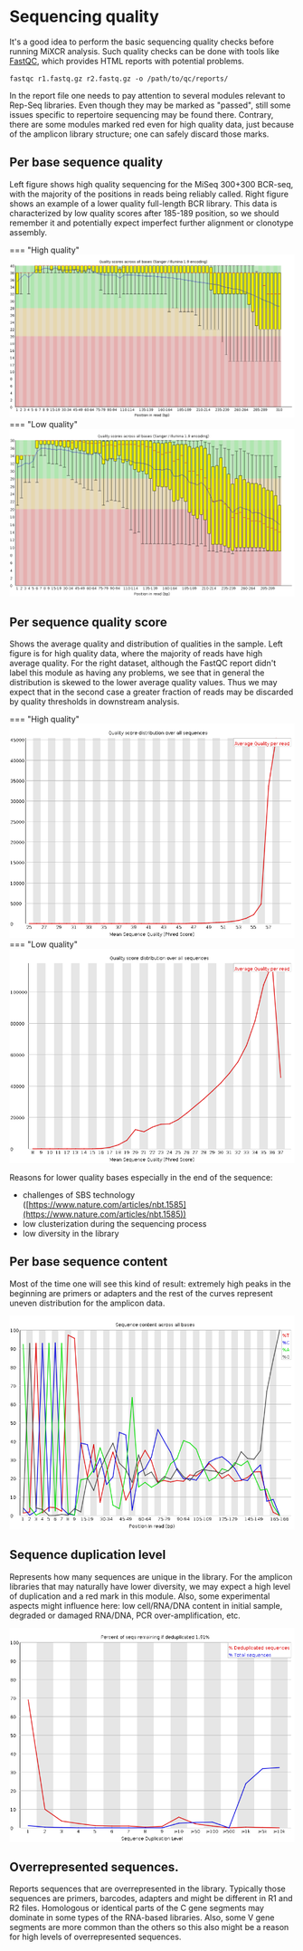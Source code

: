 # Sequencing quality

It's a good idea to perform the basic sequencing quality checks before running MiXCR analysis. Such quality checks can be done with tools like [FastQC](https://www.bioinformatics.babraham.ac.uk/projects/fastqc/Help/), which provides HTML reports with potential problems.

```shell
fastqc r1.fastq.gz r2.fastq.gz -o /path/to/qc/reports/
```

In the report file one needs to pay attention to several modules relevant to Rep-Seq libraries. Even though they may be marked as "passed", still some issues specific to repertoire sequencing may be found there. Contrary, there are some modules marked red even for high quality data, just because of the amplicon library structure; one can safely discard those marks.

## Per base sequence quality

Left figure shows high quality sequencing for the MiSeq 300+300 BCR-seq, with the majority of the positions in reads being reliably called. Right figure shows an example of a lower quality full-length BCR library. This data is characterized by low quality scores after 185-189 position, so we should remember it and potentially expect imperfect further alignment or clonotype assembly.


=== "High quality"
    ![](pics/data-qc/FASTQc_per_base_seq_quality_high.png)
=== "Low quality"
    ![](pics/data-qc/FASTQc_per_base_seq_quality_low.png)


## Per sequence quality score

Shows the average quality and distribution of qualities in the sample. Left figure is for high quality data, where the majority of reads have high average quality. For the right dataset, although the FastQC report didn't label this module as having any problems, we see that in general the distribution is skewed to the lower average quality values. Thus we may expect that in the second case a greater fraction of reads may be discarded by quality thresholds in downstream analysis.

=== "High quality"
    ![](pics/data-qc/FASTQc_per_seq_quality_high_1.png)
=== "Low quality"
    ![](pics/data-qc/FASTQc_per_seq_quality_high_2.png)

Reasons for lower quality bases especially in the end of the sequence:

 - challenges of SBS technology ([https://www.nature.com/articles/nbt.1585](https://www.nature.com/articles/nbt.1585))
 - low clusterization during the sequencing process
 - low diversity in the library


## Per base sequence content

Most of the time one will see this kind of result: extremely high peaks in the beginning are primers or adapters and the rest of the curves represent uneven distribution for the amplicon data.

![](pics/data-qc/FASTQc_perBase_seq_content.png)


## Sequence duplication level

Represents how many sequences are unique in the library. For the amplicon libraries that may naturally have lower diversity, we may expect a high level of duplication and a red mark in this module. Also, some experimental aspects might influence here: low  cell/RNA/DNA content  in initial sample,  degraded or damaged RNA/DNA, PCR over-amplification, etc.

![](pics/data-qc/FASTQc_seq_duplication_level.png)

## Overrepresented sequences.

Reports sequences that are overrepresented in the library.  Typically those sequences are primers, barcodes, adapters and might be different in R1 and R2 files. Homologous or identical parts of the C gene segments may dominate in some types of the RNA-based libraries. Also, some V gene segments  are more common than the others so this also might be a reason for high levels of overrepresented sequences.


